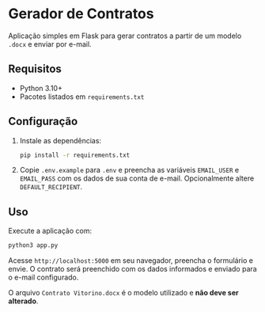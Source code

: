 # Gerador de Contratos

Aplicação simples em Flask para gerar contratos a partir de um modelo `.docx` e enviar por e-mail.

## Requisitos

- Python 3.10+
- Pacotes listados em `requirements.txt`

## Configuração

1. Instale as dependências:
   ```bash
   pip install -r requirements.txt
   ```
2. Copie `.env.example` para `.env` e preencha as variáveis `EMAIL_USER` e `EMAIL_PASS` com os dados de sua conta de e-mail. Opcionalmente altere `DEFAULT_RECIPIENT`.

## Uso

Execute a aplicação com:

```bash
python3 app.py
```

Acesse `http://localhost:5000` em seu navegador, preencha o formulário e envie. O contrato será preenchido com os dados informados e enviado para o e-mail configurado.

O arquivo `Contrato Vitorino.docx` é o modelo utilizado e **não deve ser alterado**.
